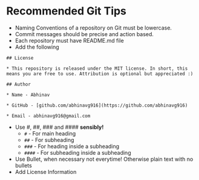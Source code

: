 # Recommended Git Tips
* Naming Conventions of a repository on Git must be lowercase.
* Commit messages should be precise and action based.
* Each repository must have README.md file
* Add the following

`## License`

`* This repository is released under the MIT license. In short, this means you are free to use. Attribution is optional but appreciated :)`

`## Author`

`* Name - Abhinav`

`* GitHub - [github.com/abhinavg916](https://github.com/abhinavg916)`

`* Email - abhinavg916@gmail.com`

* Use #, ##, ### and #### __sensibly!__
  * `#` - For main heading
  * `##` - For subheading
  * `###` - For heading inside a subheading
  * `####`  - For subheading inside a subheading
* Use Bullet, when necessary not everytime! Otherwise plain text with no bullets
* Add License Information
